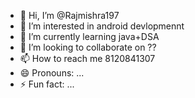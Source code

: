 - 👋 Hi, I’m @Rajmishra197
- 👀 I’m interested in android devlopmennt
- 🌱 I’m currently learning java+DSA
- 💞️ I’m looking to collaborate on ??
- 📫 How to reach me 8120841307
- 😄 Pronouns: ...
- ⚡ Fun fact: ...

<!---
Rajmishra197/Rajmishra197 is a ✨ special ✨ repository because its `README.md` (this file) appears on your GitHub profile.
You can click the Preview link to take a look at your changes.
--->
